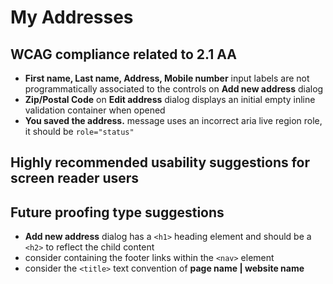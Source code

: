 # My Addresses
## WCAG compliance related to 2.1 AA
- **First name, Last name, Address, Mobile number** input labels are not programmatically associated to the controls on **Add new address** dialog
- **Zip/Postal Code** on **Edit address** dialog displays an initial empty inline validation container when opened
- **You saved the address.** message uses an incorrect aria live region role, it should be `role="status"`
## Highly recommended usability suggestions for screen reader users
## Future proofing type suggestions
- **Add new address** dialog has a `<h1>` heading element and should be a `<h2>` to reflect the child content
- consider containing the footer links within the `<nav>` element
- consider the `<title>` text convention of **page name | website name**
